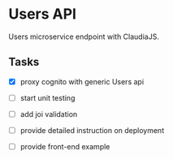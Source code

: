 # Users API
Users microservice endpoint with ClaudiaJS.

## Tasks
- [x] proxy cognito with generic Users api
- [ ] start unit testing
- [ ] add joi validation
- [ ] provide detailed instruction on deployment
- [ ] provide front-end example

